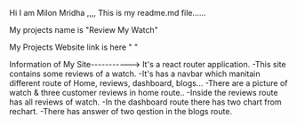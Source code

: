 Hi I am Milon Mridha ,,,, This is my readme.md file......

My projects name is "Review My Watch"

My Projects Website link is here " "

Information of My Site----------->
It's a react router application.
-This site contains some reviews of a watch.
-It's has a navbar which manitain different route of Home, reviews, dashboard, blogs...
-There are a picture of watch & three customer reviews  in home route..
-Inside the reviews route has all reviews of watch.
-In the dashboard route there has two chart from rechart.
-There has  answer of  two qestion in the blogs route.


